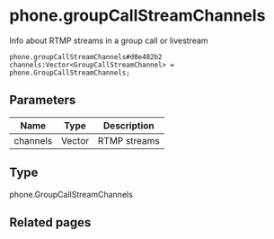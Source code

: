 # phone.groupCallStreamChannels
Info about RTMP streams in a group call or livestream

```
phone.groupCallStreamChannels#d0e482b2 channels:Vector<GroupCallStreamChannel> = phone.GroupCallStreamChannels;
```

## Parameters
| Name | Type | Description |
| ---- | :----: | ----------- |
| channels | Vector<GroupCallStreamChannel> | RTMP streams |


## Type
phone.GroupCallStreamChannels

## Related pages
